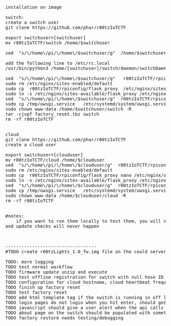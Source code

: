 

<pre>
installation on image

switch:
create a switch user
git clone https://github.com/phar/r00tzIoTCTF

export switchuser=[switchuser]
mv r00tzIoTCTF/switch /home/$switchuser

sed  "s/\/home\/pi/\/home\/$switchuser/g"  /home/$switchuser/switch/daemon/switchDaemon.py   >  /home/$switchuser/switch/daemon/switchDaemon_written.py

add the following line to /etc/rc.local
/usr/bin/python3 /home/[switchuser]/switch/daemon/switchDaemon_written.py

sed  "s/\/home\/pi/\/home\/$switchuser/g"   r00tzIoTCTF/rpiconfig/uwsgi.ini.switch   >  /home/$switchuser/switch/uwsgi.ini
sudo rm /etc/nginx/sites-enabled/default
sudo cp  r00tzIoTCTF/rpiconfig/flask_proxy  /etc/nginx/sites-enabled/
sudo ln -s /etc/nginx/sites-available/flask_proxy /etc/nginx/sites-enabled/flask_proxy
sed  "s/\/home\/pi/\/home\/$switchuser/g"  r00tzIoTCTF/rpiconfig/uwsgi.service  > /tmp/uwsgi.service
sudo cp /tmp/uwsgi.service   /etc/systemd/system/uwsgi.service
sudo chown www-data /home/$switchuser/switch -R
tar -cjvpf factory_reset.tbz switch
rm -rf r00tzIoTCTF


cloud
git clone https://github.com/phar/r00tzIoTCTF
create a cloud user

export switchuser=[clouduser]
mv r00tzIoTCTF/cloud /home/$clouduser
sed  "s/\/home\/pi/\/home\/$clouduser/g"  r00tzIoTCTF/rpiconfig/uwsgi.ini.switch   >  /home/$clouduser/cloud/uwsgi.ini
sudo rm /etc/nginx/sites-enabled/default
sudo cp  r00tzIoTCTF/rpiconfig/flask_proxy nano /etc/nginx/sites-enabled/
sudo ln -s /etc/nginx/sites-available/flask_proxy /etc/nginx/sites-enabled
sed  "s/\/home\/pi/\/home\/$clouduser/g"  r00tzIoTCTF/rpiconfig/uwsgi.service  > /tmp/uwsgi.service
sudo cp /tmp/uwsgi.service   /etc/systemd/system/uwsgi.service
sudo chown www-data /home/$clouduser/cloud -R
rm -rf r00tzIoTCTF


#notes:
	if you want to run them locally to test them, you will need to manually run the daemon otherwise actions taken in the cloud will never update on the switch
and update checks will never happen



----------------------------------
#TODO create r00tzLights_1.0_fw.img file on the could server

TODO: more logging
TODO test normal workflow
TODO firmware update unzip and execute
TODO test offline registration for switch with null hose ID
TODO configuration for cloud hostname, cloud heartbeat frequency
TODO finish up factory reset
TODO test factory reset
TODO add html template tag if the switch is running in off line mode
TODO login pages do not login when you hit enter, should goto default javascript button
TODO javascript should give a user alert when the api calls fail
TODO about page on the switch should be populated with something
TODO factory restore needs testing/debugging
</pre>
